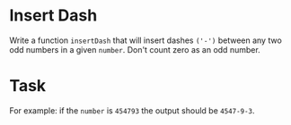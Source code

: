 # Insert Dash
Write a function `insertDash` that will insert dashes `('-')` between any two odd numbers in a given `number`. Don't count zero as an odd number.

# Task
For example: if the `number` is `454793` the output should be `4547-9-3`.
